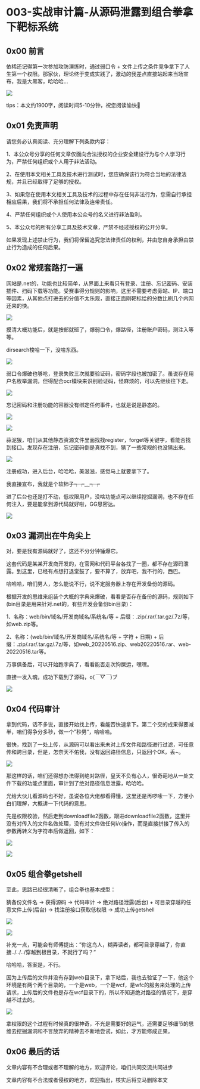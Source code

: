 # 003-实战审计篇-从源码泄露到组合拳拿下靶标系统

## 0x00 前言

依稀还记得第一次参加攻防演练时，通过弱口令 + 文件上传之条件竞争拿下了人生第一个权限。那家伙，理论终于变成实践了，激动的我差点直接站起来当场宣布，我是大黑客，哈哈哈...

![](img/d71e85bc9bf6dd0654697b045496603.jpg)

tips：本文约1900字，阅读时间5-10分钟，祝您阅读愉快🙂

## 0x01 免责声明

请您务必认真阅读、充分理解下列条款内容：

1、本公众号分享的任何文章仅面向合法授权的企业安全建设行为与个人学习行为，严禁任何组织或个人用于非法活动。

2、在使用本文相关工具及技术进行测试时，您应确保该行为符合当地的法律法规，并且已经取得了足够的授权。

3、如果您在使用本文相关工具及技术的过程中存在任何非法行为，您需自行承担相应后果，我们将不承担任何法律及连带责任。

4、严禁任何组织或个人使用本公众号的名义进行非法盈利。

5、本公众号的所有分享工具及技术文章，严禁不经过授权的公开分享。

如果发现上述禁止行为，我们将保留追究您法律责任的权利，并由您自身承担由禁止行为造成的任何后果。

## 0x02 常规套路打一遍

网站是.net的，功能也比较简单，从界面上来看只有登录、注册、忘记密码、安装插件、扫码下载等功能。受赛事得分规则的影响，这里不需要考虑旁站、IP、端口等因素，从其他点打进去的分值不太乐观，直接正面刚靶标给的分数比刷几个内网还来的快。

![](img/a59b98451dbd3ab368072e1b30f5f17.jpg)

摸清大概功能后，就是按部就班了，爆弱口令，爆路径，注册账户密码，测注入等等。

dirsearch梭哈一下，没啥东西。

![](img/387152bbedf284ca3333aa97e4bdfa2.jpg)

弱口令爆破也够呛，登录失败三次就要验证码，密码字段也被加密了。虽说存在用户名枚举漏洞，但得配合ocr模块来识别验证码，怪麻烦的，可以先继续往下走。

![](img/4ca5efcae3ee973888269373e4b0b2c.jpg)

忘记密码和注册功能的容器没有绑定任何事件，也就是说是静态的。

![](img/9280a9921f02650fb8be775540be2ab.jpg)

![](img/3f8fea907587037d94d2574afd70f65.jpg)

蒜泥狠，咱们从其他静态资源文件里面找找register，forget等关键字，看能否找到接口。发现存在注册，忘记密码倒是真找不到，猜了一些常规的也没猜出来。

![](img/c9e73b1f5fa12a9af3f32a604376908.jpg)

注册成功，进入后台，哈哈哈，美滋滋，感觉马上就要拿下了。

我直接宣布，我就是个软柿子┭┮﹏┭┮

进了后台也还是打不动，低权限用户，没啥功能点可以继续挖掘漏洞，也不存在任何注入，要是能拿到源代码就好啦，GG思密达。

![](img/7181c4d88cbaf7dddd575aca03b85e4.jpg)

## 0x03 漏洞出在牛角尖上

对，要是我有源码就好了，这还不分分钟锤爆它。

这套代码是某某开发商开发的，在官网和代码平台各找了一圈，都不存在源码泄露。到这里，已经有点想打退堂鼓了，要不算了，放弃吧，我不行的，西巴。

哈哈哈，咱们男人，怎么能说不行，说不定服务器上存在开发备份的源码。

根据开发的思维来组装个大概的字典来爆破，看看是否存在备份的源码，规则如下(bin目录是用来针对.net的，有些开发会备份bin目录)：

1、名称：web/bin/域名/开发商域名/系统名/等 + 后缀：.zip/.rar/.tar.gz/.7z/等，如web.zip等。

2、名称：(web/bin/域名/开发商域名/系统名/等 + 字符 + 日期) + 后缀：.zip/.rar/.tar.gz/.7z/等，如web_20220516.zip、web20220516.rar、web-20220516.tar等。

万事俱备后，可以开始跑字典了，看看能否走次狗屎运，嘿嘿。

直接一发入魂，成功下载到了源码，o(*￣▽￣*)ブ

![](img/6dbc7f3c02eb7c5244a4349aa46e9f3.jpg)

## 0x04 代码审计

拿到代码，话不多说，直接开始找上传，看能否快速拿下。第二个交的成果得要减半，咱们得争分多秒，做一个”秒男“，哈哈哈。

很快，找到了一处上传，从源码可以看出来未对上传文件和路径进行过滤，可任意传和跨目录，但是，怎奈天不佑我，没有返回路径信息，只返回个OK，丢~。

![](img/48bcde6cd8d5e17ffd06b6a8f06fb69.jpg)

那这样的话，咱们还得想办法得到绝对路径，皇天不负有心人，很奇葩地从一处文件下载的功能点里面，审计到了绝对路径信息泄露，哈哈哈。

光给大伙儿看源码也不好，虽说各位大佬都看得懂，这里还是再啰嗦一下，方便小白们理解，大概讲一下代码的意思。

先是权限校验，然后走到downloadfile2函数，跟进downloadfile2函数，这里并没有对传入的文件名做处理，没有对文件做任何i/o操作，而是直接拼接了传入的参数再转义为字符串后做返回，如下：

![](img/4e0cfa466bfdda5c01b66a21737afa3.jpg)

![](img/8058b77eb28709c6bae232a4c4ea571.jpg)

## 0x05 组合拳getshell

至此，思路已经很清晰了，组合拳也基本成型：

猜备份文件名 -> 获得源码 -> 代码审计 -> 绝对路径泄露(后台) + 可目录穿越的任意文件上传(后台) -> 找注册接口获取低权限 -> 成功上传getshell

![](img/b7f4a7b2fa4c407e436b0be9efcc149.jpg)

![](img/6c8a47eb24dcd346f1a92d36569e5cd.jpg)

补充一点，可能会有师傅提出：”你这鸟人，糊弄读者，都可目录穿越了，你直接../../../穿越到根目录，不就行了吗？“ 

哈哈哈，答案是，不行。

因为上传后的文件并没有存到web目录下，拿下站后，我也去验证了一下，他这个环境是有两个两个目录的，一个是web，一个是wcf，是wfc的服务来处理的上传请求，上传后的文件也是存在wcf目录下的，所以不知道绝对路径的情况下，是穿越不过去的。

![](img/4c9a31bbd4efe5783ae44467c8ffa9e.png)

拿权限的这个过程有时候真的很神奇，不光是需要好的运气，还需要足够细节的思维去挖掘漏洞和不言放弃的精神去不断地尝试，如此，才方能修成正果。

## 0x06 最后的话

文章内容有不合理或者不理解的地方，欢迎评论，咱们共同交流共同进步

文章内容有不合法或者侵权的地方，欢迎指出，核实后将立马删除本文